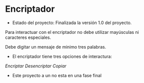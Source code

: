 <h1>Encriptador</h1>

- Estado del proyecto: Finalizada la versión 1.0 del proyecto.

Para interactuar con el encriptador no debe utilizar mayúsculas ni caracteres especiales.

Debe digitar un mensaje de minimo tres palabras.

- El encriptador tiene tres opciones de interactura:

*Encriptar* *Desencriptar* *Copiar*

- Este proyecto a un no esta en una fase final